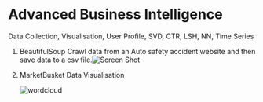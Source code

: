 # Advanced Business Intelligence
Data Collection, Visualisation, User Profile, SVD, CTR, LSH, NN, Time Series


1. BeautifulSoup Crawl data from an Auto safety accident website and then save data to a csv file.![Screen Shot](https://github.com/ouyibei/Advanced_Business_Intelligence/blob/master/1/BeautifulSoup_Data_Collection/Screen%20Shot.png)

2. MarketBusket Data Visualisation

   ![wordcloud](/Users/yibeiou/Downloads/IT/Advanced_Business_Intelligence/2/MarketBasket_Visulisaiton/wordcloud.jpg)

   
